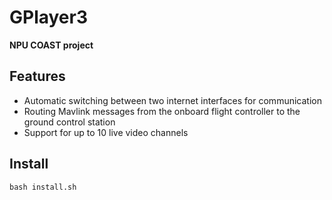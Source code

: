 # GPlayer3

**NPU COAST project**

## Features
* Automatic switching between two internet interfaces for communication
* Routing Mavlink messages from the onboard flight controller to the ground control station
* Support for up to 10 live video channels


## Install
```
bash install.sh
```
